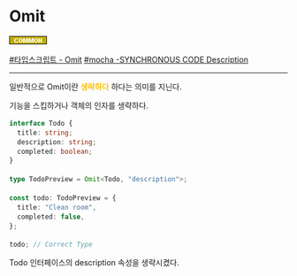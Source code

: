 # Omit

![Common](../../2TAT1C/Label_Common.png)

<a href="https://www.typescriptlang.org/docs/handbook/utility-types.html#omittk">#타입스크립트 - Omit</a>
<a href="https://mochajs.org/#synchronous-code">#mocha -SYNCHRONOUS CODE Description</a>

---

일반적으로 Omit이란 <span style="color:#FFBF00; font-weight:bold;">생략하다</span> 하다는 의미를 지닌다.

기능을 스킵하거나 객체의 인자를 생략하다.

```ts
interface Todo {
  title: string;
  description: string;
  completed: boolean;
}

type TodoPreview = Omit<Todo, "description">;

const todo: TodoPreview = {
  title: "Clean room",
  completed: false,
};

todo; // Correct Type
```

Todo 인터페이스의 description 속성을 생략시켰다.